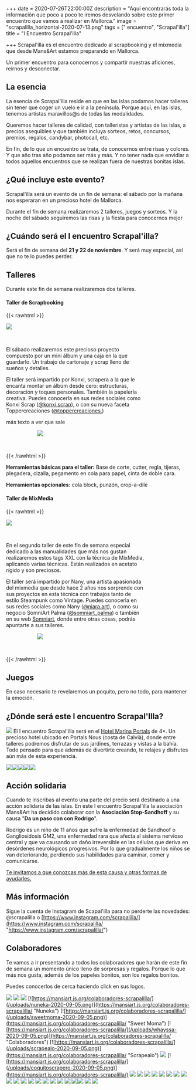 +++
date = 2020-07-26T22:00:00Z
description = "Aquí encontrarás toda la información que poco a poco te iremos desvelando sobre este primer encuentro que vamos a realizar en Mallorca."
image = "scrapalilla_horizontal-2020-07-13.png"
tags = [" encuentro", "Scrapal'illa"]
title = "I Encuentro Scrapal'illa"

+++
Scrapal'illa es el encuentro dedicado al scrapbooking y el mixmedia que desde Mans&Art estamos preparando en Mallorca.

Un primer encuentro para conocernos y compartir nuestras aficiones, reírnos y desconectar.

## La esencia

La esencia de Scrapal'illa reside en que en las islas podamos hacer talleres sin tener que coger un vuelo e ir a la península. Porque aquí, en las islas, tenemos artistas maravillos@s de todas las modalidades.

Queremos hacer talleres de calidad, con talleristas y artistas de las islas, a precios asequibles y que también incluya sorteos, retos, concursos, premios, regalos, candybar, photocall, etc.

En fin, de lo que un encuentro se trata, de conocernos entre risas y colores. Y que año tras año podamos ser más y más. Y no tener nada que envidiar a todos aquellos encuentros que se realizan fuera de nuestras bonitas islas.

## ¿Qué incluye este evento?

Scrapal'illa será un evento de un fin de semana: el sábado por la mañana nos esperaran en un precioso hotel de Mallorca.

Durante el fin de semana realizaremos 2 talleres, juegos y sorteos. Y la noche del sábado seguiremos las risas y la fiesta para conocernos mejor

## ¿Cuándo será el I encuentro Scrapal'illa?

Será el fin de semana del **21 y 22 de noviembre**. Y será muy especial, así que no te lo puedes perder.

## Talleres

Durante este fin de semana realizaremos dos talleres.

#### Taller de Scrapbooking

{{< rawhtml >}}

<div>

<span style="display: inline-block;width: 20%; padding-bottom: 2.25em"><img src="/uploads/proyectoscrap-2020-10-29.png"></span>

<span style="display: inline-block;vertical-align: top;width: 75%;">El sábado realizaremos este precioso proyecto compuesto por un mini álbum y una caja en la que guardarlo. Un trabajo de cartonaje y scrap lleno de sueños y detalles.</span>

</div>

<div>

<span style="display: inline-block;width: 75%; vertical-align:top">El taller será impartido por Konxi, scrapera a la que le encanta montar un álbúm desde cero: estructuras, decoración y toques personales. También la papelería creativa. Puedes conocerla en sus redes sociales como Konxi Scrap (<a href="https://www.instagram.com/konxi.scrap/">@konxi.scrap</a>), o con su nueva faceta Toppercreaciones (<a href="https://www.instagram.com/toppercreaciones/">@toppercreaciones.</a>)</br>

más texto a ver que sale

</span>

<span style="display: inline-block; width: 20%; text-align: right; padding-bottom: 2.25em"><img src="/uploads/konxi-2020-09-14.png"></span>

</div>

{{< /rawhtml >}}

**Herramientas básicas para el taller:**  Base de corte, cutter, regla, tijeras, plegadera, cizalla, pegamento en cola para papel, cinta de doble cara.

**Herramientas opcionales:** cola block, punzón, crop-a-dile

#### Taller de MixMedia

{{< rawhtml >}}

<div>

<span style="display: inline-block;width: 20%; padding-bottom: 2.25em"><img src="/uploads/proyectomixmedia-2020-07-28.png"></span>

<span style="display: inline-block;vertical-align: top;width: 75%;">En el segundo taller de este fin de semana especial dedicado a las manualidades que más nos gustan realizaremos estos tags XXL con la técnica de MixMedia, aplicando varias técnicas. Están realizados en acetato rígido y son preciosos.</span>

</div>

<div>

<span style="display: inline-block;width: 75%; vertical-align:top">El taller será impartido por Nany, una artista apasionada del mixmedia que desde hace 2 años nos sorprende con sus proyectos en esta técnica con trabajos tanto de estilo Steampunk como Vintage. Puedes conocerla en sus redes sociales como Nany (<a href="https://www.instagram.com/niara.art/">@niara.art</a>), o como su negocio SomniArt Palma (<a href="https://www.instagram.com/somniart_palma/">@somniart_palma</a>) o también en su web <a href="https://somniartpalma.com">Somniart</a>, donde entre otras cosas, podrás apuntarte a sus talleres.</span>

<span style="display: inline-block; width: 20%; text-align: right; padding-bottom: 2.25em"><img src="/uploads/nany-2020-08-01.png"></span>

</div>

{{< /rawhtml >}}

## Juegos

En caso necesario te revelaremos un poquito, pero no todo, para mantener la emoción.

## ¿Dónde será este I encuentro Scrapal'Illa?

![](/uploads/117920257_356684985500009_7411904159935708540_n-2020-10-20.jpg)   El I encuentro Scrapal'illa será en el [Hotel Marina Portals](https://www.hotelmarinaportals.com/es) de 4*. Un precioso hotel ubicado en Portals Nous (costa de Calvià), donde entre talleres podremos disfrutar de sus jardines, terrazas y vistas a la bahía. Todo pensado para que además de divertirte creando, te relajes y disfrutes aún más de esta experiencia.

![](/uploads/117726542_611894692847979_2919382916457674732_n-1-2020-10-20.jpg)![](/uploads/118117798_226444265361587_4701201538243687867_n-2020-10-20.jpg)![](/uploads/118693879_2589408217988975_2039656387498527521_n-2020-10-20.jpg)![](/uploads/87820472_194631638530892_9089760560921315984_n-2020-10-20.jpg)![](/uploads/95664994_272903300546827_2386494825276256300_n-2020-10-20.jpg)

## Acción solidaria

Cuando te inscribas al evento una parte del precio será destinado a una acción solidaria de las islas. En este I encuentro Scrapal'illa la asociación Mans&Art ha decidido colaborar con la **Asociación Stop-Sandhoff** y su causa "**Da un paso con con Rodrigo**".

Rodrigo es un niño de 11 años que sufre la enfermedad de Sandhoof o Gangliosidosis GM2, una enfermedad rara que afecta al sistema nervioso central y que va causando un daño irreversible en las células que deriva en desórdenes neurológicos progresivos. Por lo que gradualmente los niños se van deteriorando, perdiendo sus habilidades para caminar, comer y comunicarse.

[Te invitamos a que conozcas más de esta causa y otras formas de ayudarles.](https://mansiart.js.org/posts/solidaridad/)

## Más información

Sigue la cuenta de Instagram de Scapal'illa para no perderte las novedades: @scrapalilla o [https://www.instagram.com/scrapalilla/](https://www.instagram.com/scrapalilla/ "https://www.instagram.com/scrapalilla/")

## Colaboradores

Te vamos a ir presentando a todos los colaboradores que harán de este fin de semana un momento único lleno de sorpresas y regalos. Porque lo que más nos gusta, además de los papeles bonitos, son los regalos bonitos.

Puedes conocerlos de cerca haciendo click en sus logos.

[![](/uploads/trucos-y-dulces-2020-08-11.jpg)](https://mansiart.js.org/colaboradores-scrapalilla/) [![](/uploads/flores-de-guirior2-2020-08-24.jpg)](https://mansiart.js.org/colaboradores-scrapalilla/)   [![](/uploads/quely-logo-2020-08-11.jpg)](https://mansiart.js.org/colaboradores-scrapalilla/) [![https://mansiart.js.org/colaboradores-scrapalilla/](/uploads/nuneka-2020-09-05.png)](https://mansiart.js.org/colaboradores-scrapalilla/ "Nuneka") [![https://mansiart.js.org/colaboradores-scrapalilla/](/uploads/sweetmoma-2020-09-05.png)](https://mansiart.js.org/colaboradores-scrapalilla/ "Sweet Moma") [![https://mansiart.js.org/colaboradores-scrapalilla/](/uploads/whayssa-2020-09-05.png)](https://mansiart.js.org/colaboradores-scrapalilla/ "Colaboradores") [![https://mansiart.js.org/colaboradores-scrapalilla/](/uploads/scrapealo-2020-09-05.png)](https://mansiart.js.org/colaboradores-scrapalilla/ "Scrapealo") [![](/uploads/scrapmenorca-2020-10-20.png)](https://mansiart.js.org/colaboradores-scrapalilla/) [![https://mansiart.js.org/colaboradores-scrapalilla/](/uploads/coquitoscrapero-2020-09-05.png)](https://mansiart.js.org/colaboradores-scrapalilla/) [![](/uploads/artelaserdesign-2020-09-12.png)](https://mansiart.js.org/colaboradores-scrapalilla/) [![](/uploads/tombow-2020-09-12.png)](https://mansiart.js.org/colaboradores-scrapalilla/) [![](/uploads/basiccrea-2020-09-12.png)](https://mansiart.js.org/colaboradores-scrapalilla/) [![](/uploads/beadesign-2020-09-12.png)](https://mansiart.js.org/colaboradores-scrapalilla/) [![](/uploads/lasonadoramilcrafts-2020-09-12.png)](https://mansiart.js.org/colaboradores-scrapalilla/) [![](/uploads/montejo-2020-09-12.png)](https://mansiart.js.org/colaboradores-scrapalilla/)  [![](/uploads/lolita-2020-09-05.png)](https://mansiart.js.org/colaboradores-scrapalilla/) [![](/uploads/logo_sonrisas-de-papel-2020-09-10.jpg)](https://mansiart.js.org/colaboradores-scrapalilla/) [![](/uploads/mokkastitches-2020-09-16.png)](https://mansiart.js.org/colaboradores-scrapalilla/) [![](/uploads/bekangaroo-2020-09-16.png)](https://mansiart.js.org/colaboradores-scrapalilla/) [![](/uploads/mayrarubi-2020-09-16.png)](https://mansiart.js.org/colaboradores-scrapalilla/) [![](/uploads/petitcuky-2020-09-17.png)](https://mansiart.js.org/colaboradores-scrapalilla/) [![](/uploads/lamardewashitapes-2020-09-20.png)](https://mansiart.js.org/colaboradores-scrapalilla/) [![](/uploads/karinacapatto-2020-10-20.png)](https://mansiart.js.org/colaboradores-scrapalilla/) [![](/uploads/esferreret-2020-09-16.png)](https://mansiart.js.org/colaboradores-scrapalilla/) [![](/uploads/anskuku-2020-10-01.png)](https://mansiart.js.org/colaboradores-scrapalilla/) [![](/uploads/passionart-2020-10-20.png)](https://mansiart.js.org/colaboradores-scrapalilla/) [![](/uploads/cajade-2020-10-27.png)![](/uploads/troquelando-2020-10-20.png)](https://mansiart.js.org/colaboradores-scrapalilla/) [![](/uploads/lahuelladelaura-2020-10-20.png)](https://mansiart.js.org/colaboradores-scrapalilla/) [![](/uploads/modasyaya-2020-10-20.png)](https://mansiart.js.org/colaboradores-scrapalilla/)